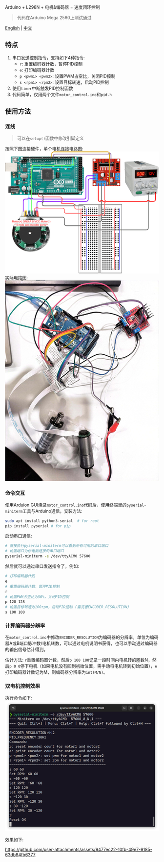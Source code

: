 Arduino + L298N + 电机&编码器 = 速度闭环控制
> 代码在Arduino Mega 2560上测试通过

[English](README.md) | [中文](README_zh.md)

## 特点
1. 串口发送控制指令，支持如下4种指令:
    - `r`: 重置编码器计数，暂停PID控制
    - `e`: 打印编码器计数
    - `p <pwm1> <pwm2>`: 设置PWM占空比，关闭PID控制
    - `s <rpm1> <rpm2>`: 设置目标转速，启动PID控制
2. 使用`timer`中断触发PID控制函数
3. 代码简单，仅用两个文件`motor_control.ino`和`pid.h`

## 使用方法
### 连线
> 可以在`setup()`函数中修改引脚定义

按照下图连接硬件，单个电机连接电路图:
![diagram](assets/Arduino_L298N_Encoder_motor.png)
实际电路图:
![circuit](assets/double_motor_pid_control_circuit.jpg)
### 命令交互
使用Arduion GUI烧录`motor_control.ino`代码后，使用终端里的`pyserial-miniterm`工具与Arduino通信，安装方法:
```bash
sudo apt install python3-serial  # for root
pip install pyserial # for pip
```
启动串口通信:
```bash
# 直接执行pyserial-miniterm可以看到所有可用的串口端口
# 设置端口为你电脑连接的串口端口
pyserial-miniterm -e /dev/ttyACM0 57600
```
然后就可以通过串口发送指令了，例如:
```bash
# 打印编码器计数
e
# 重置编码器计数，暂停PID控制
r
# 设置PWM占空比为50%，关闭PID控制
p 128 128
# 设置目标转速为100rpm，启动PID控制 (需完善ENCODER_RESOLUTION)
s 100 100
```
### 计算编码器分辨率
在`motor_control.ino`中修改`ENCODER_RESOLUTION`为编码器的分辨率，单位为编码器A或B端口脉冲数/电机转数，可以通过电机说明书获得，也可以手动通过编码器的输出信号估计得到。

估计方法: `r`重置编码器计数，然后`p 100 100`记录一段时间内电机转的圈数N，然后`p 0 0`停下电机（如果电机没有回到初始位置，需手动将电机转到初始位置），`e`打印编码器计数记为M，则编码器分辨率为`int(M/N)`。

### 双电机控制效果
执行命令如下:
![cmd](assets/double_motor_pid_control_cmd.png)

效果如下:

https://github.com/user-attachments/assets/9477ec22-10fb-49e7-9185-63db84fb6377
